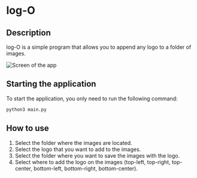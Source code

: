 # log-O

## Description

log-O is a simple program that allows you to append any logo to a folder of images.

![Screen of the app](https://github.com/QuentMe/log-O/blob/154690f01f0f838b715d8dc659dcf260a06f5c0f/screen.png?raw=true)

## Starting the application

To start the application, you only need to run the following command:

```bash
python3 main.py
```

## How to use

1. Select the folder where the images are located.
2. Select the logo that you want to add to the images.
3. Select the folder where you want to save the images with the logo.
4. Select where to add the logo on the images (top-left, top-right, top-center, bottom-left, bottom-right, bottom-center).
